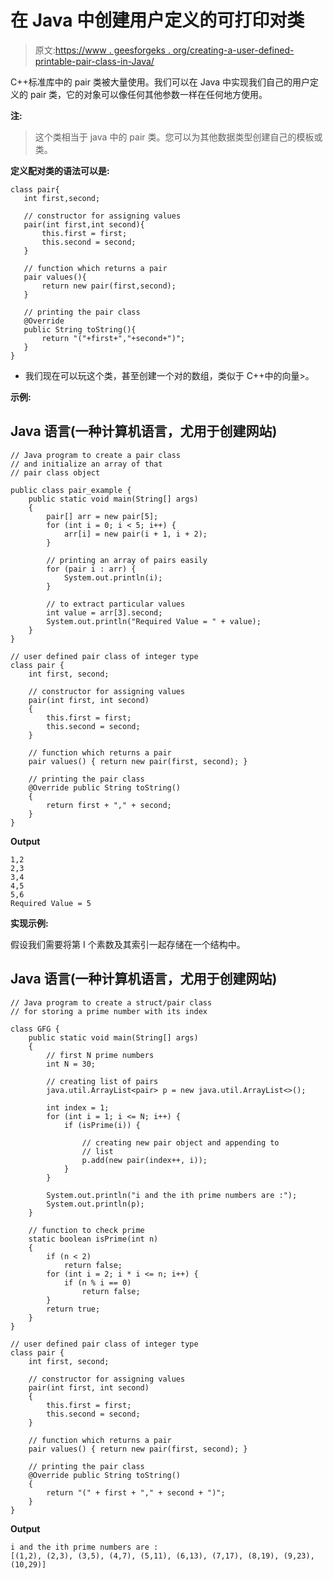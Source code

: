 # 在 Java 中创建用户定义的可打印对类

> 原文:[https://www . geesforgeks . org/creating-a-user-defined-printable-pair-class-in-Java/](https://www.geeksforgeeks.org/creating-a-user-defined-printable-pair-class-in-java/)

C++标准库中的 pair 类被大量使用。我们可以在 Java 中实现我们自己的用户定义的 pair 类，它的对象可以像任何其他参数一样在任何地方使用。

**注:**

> 这个类相当于 java 中的 pair <int>类。您可以为其他数据类型创建自己的模板或类。</int>

**定义配对类的语法可以是:**

```
class pair{
   int first,second;

   // constructor for assigning values
   pair(int first,int second){
       this.first = first;
       this.second = second;
   }

   // function which returns a pair
   pair values(){
       return new pair(first,second);
   }

   // printing the pair class
   @Override
   public String toString(){
       return "("+first+","+second+")";
   }
}
```

*   我们现在可以玩这个类，甚至创建一个对的数组，类似于 C++中的向量<pair>>。</pair>

**示例:**

## Java 语言(一种计算机语言，尤用于创建网站)

```
// Java program to create a pair class
// and initialize an array of that
// pair class object

public class pair_example {
    public static void main(String[] args)
    {
        pair[] arr = new pair[5];
        for (int i = 0; i < 5; i++) {
            arr[i] = new pair(i + 1, i + 2);
        }

        // printing an array of pairs easily
        for (pair i : arr) {
            System.out.println(i);
        }

        // to extract particular values
        int value = arr[3].second;
        System.out.println("Required Value = " + value);
    }
}

// user defined pair class of integer type
class pair {
    int first, second;

    // constructor for assigning values
    pair(int first, int second)
    {
        this.first = first;
        this.second = second;
    }

    // function which returns a pair
    pair values() { return new pair(first, second); }

    // printing the pair class
    @Override public String toString()
    {
        return first + "," + second;
    }
}
```

**Output**

```
1,2
2,3
3,4
4,5
5,6
Required Value = 5
```

**实现示例:**

假设我们需要将第 I 个素数及其索引一起存储在一个结构中。

## Java 语言(一种计算机语言，尤用于创建网站)

```
// Java program to create a struct/pair class
// for storing a prime number with its index

class GFG {
    public static void main(String[] args)
    {
        // first N prime numbers
        int N = 30;

        // creating list of pairs
        java.util.ArrayList<pair> p = new java.util.ArrayList<>();

        int index = 1;
        for (int i = 1; i <= N; i++) {
            if (isPrime(i)) {

                // creating new pair object and appending to
                // list
                p.add(new pair(index++, i));
            }
        }

        System.out.println("i and the ith prime numbers are :");
        System.out.println(p);
    }

    // function to check prime
    static boolean isPrime(int n)
    {
        if (n < 2)
            return false;
        for (int i = 2; i * i <= n; i++) {
            if (n % i == 0)
                return false;
        }
        return true;
    }
}

// user defined pair class of integer type
class pair {
    int first, second;

    // constructor for assigning values
    pair(int first, int second)
    {
        this.first = first;
        this.second = second;
    }

    // function which returns a pair
    pair values() { return new pair(first, second); }

    // printing the pair class
    @Override public String toString()
    {
        return "(" + first + "," + second + ")";
    }
}
```

**Output**

```
i and the ith prime numbers are :
[(1,2), (2,3), (3,5), (4,7), (5,11), (6,13), (7,17), (8,19), (9,23), (10,29)]
```